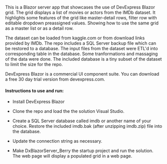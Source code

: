 This is a Blazor server app that showcases the use of DevExpress Blazor grid. The grid displays a list of movies or actors from the IMDb dataset. It highlights some features of the grid like master-detail rows, filter row with editable dropdown preassigned values. Showing how to use the same grid as a master list or as a detail row.
  
The dataset can be loaded from kaggle.com or from download links provided by IMDb. The repo includes a SQL Server backup file which can be restored to a database. The input files from the dataset were ETL'd into corresponding table in the database. Some tranformations and massaging of the data were done. The included database is a tiny subset of the dataset to limit the size for the repo.  
  
DevExpress Blazor is a commercial UI component suite. You can download a free 30 day trial version from devexpress.com.  
  
#### Instructions to use and run:
* Install DevExpress Blazor

* Clone the repo and load the the solution Visual Studio. 

* Create a SQL Server database called imdb or another name of your choice. Restore the included imdb.bak (after unzipping imdb.zip) file into the database.

* Update the connection string as necessary.
* Make DxBlazorServer_Berry the startup project and run the solution. The web page will display a populated grid in a web page.




